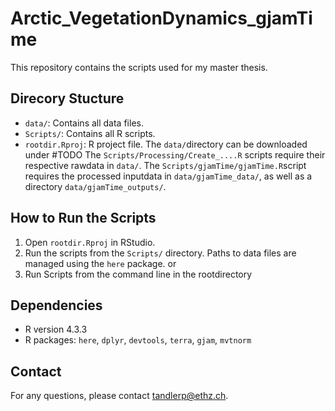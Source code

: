 # Arctic_VegetationDynamics_gjamTime

This repository contains the scripts used for my master thesis.

## Direcory Stucture
- `data/`: Contains all data files.
- `Scripts/`: Contains all R scripts.
- `rootdir.Rproj`: R project file.
The `data/`directory can be downloaded under #TODO
The `Scripts/Processing/Create_....R` scripts require their respective rawdata in `data/`.
The `Scripts/gjamTime/gjamTime.R`script requires the processed inputdata in `data/gjamTime_data/`, as well as a directory `data/gjamTime_outputs/`.

## How to Run the Scripts
1. Open `rootdir.Rproj` in RStudio.
2. Run the scripts from the `Scripts/` directory. Paths to data files are managed using the `here` package.
or
1. Run Scripts from the command line in the rootdirectory

## Dependencies
- R version 4.3.3
- R packages: `here`, `dplyr`, `devtools`, `terra`, `gjam`, `mvtnorm`

## Contact
For any questions, please contact tandlerp@ethz.ch.

